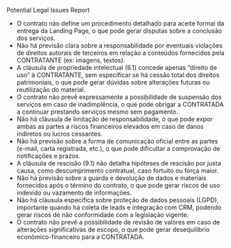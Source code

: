 Potential Legal Issues Report
- O contrato não define um procedimento detalhado para aceite formal da entrega da Landing Page, o que pode gerar disputas sobre a conclusão dos serviços.
- Não há previsão clara sobre a responsabilidade por eventuais violações de direitos autorais de terceiros em relação a conteúdos fornecidos pela CONTRATANTE (ex: imagens, textos).
- A cláusula de propriedade intelectual (6.1) concede apenas “direito de uso” à CONTRATANTE, sem especificar se há cessão total dos direitos patrimoniais, o que pode gerar dúvidas sobre alterações futuras ou reutilização do material.
- O contrato não prevê expressamente a possibilidade de suspensão dos serviços em caso de inadimplência, o que pode obrigar a CONTRATADA a continuar prestando serviços mesmo sem pagamento.
- Não há cláusula de limitação de responsabilidade, o que pode expor ambas as partes a riscos financeiros elevados em caso de danos indiretos ou lucros cessantes.
- Não há previsão sobre a forma de comunicação oficial entre as partes (e-mail, carta registrada, etc.), o que pode dificultar a comprovação de notificações e prazos.
- A cláusula de rescisão (9.1) não detalha hipóteses de rescisão por justa causa, como descumprimento contratual, caso fortuito ou força maior.
- Não há previsão sobre a guarda e devolução de dados e materiais fornecidos após o término do contrato, o que pode gerar riscos de uso indevido ou vazamento de informações.
- Não há cláusula específica sobre proteção de dados pessoais (LGPD), importante quando há coleta de leads e integração com CRM, podendo gerar riscos de não conformidade com a legislação vigente.
- O contrato não prevê a possibilidade de revisão de valores em caso de alterações significativas de escopo, o que pode gerar desequilíbrio econômico-financeiro para a CONTRATADA.